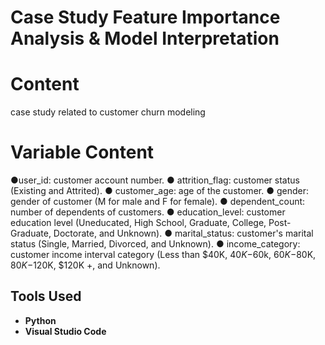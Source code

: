 # Case Study Feature Importance Analysis & Model Interpretation 

# Content
case study related to customer churn modeling

# Variable Content
 ●user_id: customer account number.
● attrition_flag: customer status (Existing and Attrited).
● customer_age: age of the customer.
● gender: gender of customer (M for male and F for female).
● dependent_count: number of dependents of customers.
● education_level: customer education level (Uneducated, High School, Graduate,
College, Post-Graduate, Doctorate, and Unknown).
● marital_status: customer's marital status (Single, Married, Divorced, and Unknown).
● income_category: customer income interval category (Less than $40K, $40K-$60k, $60K-$80K, $80K-$120K, $120K +, and Unknown).

## Tools Used
- **Python**
- **Visual Studio Code**
